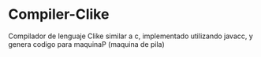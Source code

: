 # Compiler-Clike
Compilador de lenguaje Clike similar a c, implementado utilizando javacc, y genera codigo para maquinaP (maquina de pila)
